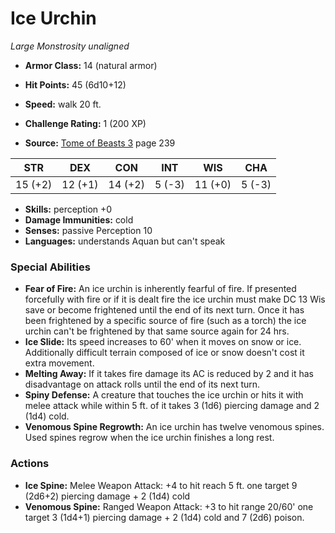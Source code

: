 # Ice Urchin

*Large* *Monstrosity* *unaligned*

- **Armor Class:** 14 (natural armor)
- **Hit Points:** 45 (6d10+12)
- **Speed:** walk 20 ft.

- **Challenge Rating:** 1 (200 XP)
- **Source:** [Tome of Beasts 3](https://koboldpress.com/kpstore/product/tome-of-beasts-3-for-5th-edition/) page 239

| STR | DEX | CON | INT | WIS | CHA |
| --- | --- | --- | --- | --- | --- |
| 15 (+2) | 12 (+1) | 14 (+2) | 5 (-3) | 11 (+0) | 5 (-3) |

- **Skills:** perception +0
- **Damage Immunities:** cold
- **Senses:** passive Perception 10
- **Languages:** understands Aquan but can't speak

### Special Abilities

- **Fear of Fire:** An ice urchin is inherently fearful of fire. If presented forcefully with fire or if it is dealt fire the ice urchin must make DC 13 Wis save or become frightened until the end of its next turn. Once it has been frightened by a specific source of fire (such as a torch) the ice urchin can't be frightened by that same source again for 24 hrs.
- **Ice Slide:** Its speed increases to 60' when it moves on snow or ice. Additionally difficult terrain composed of ice or snow doesn't cost it extra movement.
- **Melting Away:** If it takes fire damage its AC is reduced by 2 and it has disadvantage on attack rolls until the end of its next turn.
- **Spiny Defense:** A creature that touches the ice urchin or hits it with melee attack while within 5 ft. of it takes 3 (1d6) piercing damage and 2 (1d4) cold.
- **Venomous Spine Regrowth:** An ice urchin has twelve venomous spines. Used spines regrow when the ice urchin finishes a long rest.

### Actions

- **Ice Spine:** Melee Weapon Attack: +4 to hit reach 5 ft. one target 9 (2d6+2) piercing damage + 2 (1d4) cold
- **Venomous Spine:** Ranged Weapon Attack: +3 to hit range 20/60' one target 3 (1d4+1) piercing damage + 2 (1d4) cold and 7 (2d6) poison.


